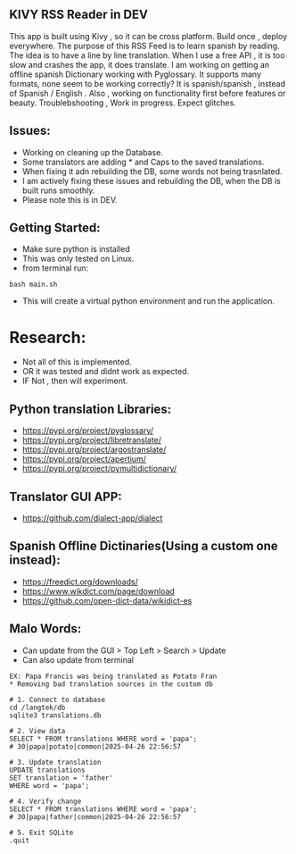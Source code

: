 KIVY RSS Reader in DEV
---------------------
This app is built using Kivy , so it can be cross platform. Build once , deploy everywhere. The purpose of this RSS Feed is to learn spanish by reading. The idea is to have a line by line translation. When I use a free API , it is too slow and crashes the app, it does translate. I am working on getting an offline spanish Dictionary working with Pyglossary. It supports many formats, none seem to be working correctly? It is spanish/spanish , instead of Spanish / English . Also , working on functionality first before features or beauty. Troublebshooting , Work in progress. Expect glitches. 

Issues:
------
* Working on cleaning up the Database.
* Some translators are adding * and Caps to the saved translations.
* When fixing it adn rebuilding the DB, some words not being trasnlated.
* I am actively fixing these issues and rebuilding the DB, when the DB is built runs smoothly. 
* Please note this is in DEV. 

Getting Started:
----------------
* Make sure python is installed
* This was only tested on Linux.
* from terminal run:
```
bash main.sh
```
* This will create a virtual python environment and run the application. 

Research:
=======
* Not all of this is implemented. 
* OR it was tested and didnt work as expected. 
* IF Not , then will experiment. 

Python translation Libraries:
------------------------------
* https://pypi.org/project/pyglossary/
* https://pypi.org/project/libretranslate/
* https://pypi.org/project/argostranslate/
* https://pypi.org/project/apertium/
* https://pypi.org/project/pymultidictionary/

Translator GUI APP:
------------------
* https://github.com/dialect-app/dialect

Spanish Offline Dictinaries(Using a custom one instead):
---------------------------
* https://freedict.org/downloads/
* https://www.wikdict.com/page/download
* https://github.com/open-dict-data/wikidict-es

Malo Words:
------------------------------------------------------
* Can update from the GUI > Top Left > Search > Update
* Can also update from terminal
```
EX: Papa Francis was being translated as Potato Fran
* Removing bad translation sources in the custom db

# 1. Connect to database
cd /langtek/db
sqlite3 translations.db

# 2. View data
SELECT * FROM translations WHERE word = 'papa';
# 30|papa|potato|common|2025-04-26 22:56:57

# 3. Update translation
UPDATE translations 
SET translation = 'father' 
WHERE word = 'papa';

# 4. Verify change
SELECT * FROM translations WHERE word = 'papa';
# 30|papa|father|common|2025-04-26 22:56:57

# 5. Exit SQLite
.quit
```
